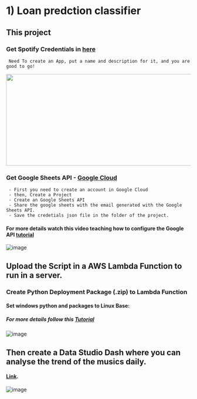 # 1) Loan predction classifier 
## This project 

### Get Spotify Credentials in [here](https://developer.spotify.com/dashboard/applications)

     Need To create an App, put a name and description for it, and you are good to go!

<img src="https://user-images.githubusercontent.com/50839107/196182699-468fc75c-483b-4557-9d95-11a9ced27026.png" width="700" height="250">


### Get Google Sheets API - [Google Cloud](https://console.cloud.google.com/welcome)

     - First you need to create an account in Google Cloud
     - then, Create a Project
     - Create an Google Sheets API
     - Share the google sheets with the email generated with the Google Sheets API.
     - Save the credetials json file in the folder of the project.
     
     
#### For more details watch this video teaching how to configure the Google API [tutorial](https://www.youtube.com/watch?v=ddf5Z0aQPzY&t=292s)
     
     
![image](https://user-images.githubusercontent.com/50839107/196178326-f698ad02-266f-42ae-9b9c-97c42256c928.png)


## Upload the Script in a AWS Lambda Function to run in a server.

### Create Python Deployment Package (.zip) to Lambda Function

#### Set windows python and packages to Linux Base:

##### For more details follow this [Tutorial](https://www.youtube.com/watch?v=OLXEekDzpHQ&t=12s)

![image](https://user-images.githubusercontent.com/50839107/196178492-751e3662-af7a-4579-bca2-edeacc4f7202.png)

## Then create a Data Studio Dash where you can analyse the trend of the musics daily.
#### [Link](https://datastudio.google.com/u/0/reporting/6ed6acc6-36f4-4366-a348-a297ba9c4e52/page/X8w4C).

![image](https://user-images.githubusercontent.com/50839107/196177479-c23fc2df-3e65-40d1-9fc2-b3ed9af138e6.png)

